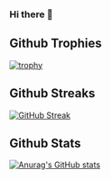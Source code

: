### Hi there 👋

## Github Trophies
[![trophy](https://github-profile-trophy.vercel.app/?username=DJagad)](https://github.com/ryo-ma/github-profile-trophy)

## Github Streaks
[![GitHub Streak](https://streak-stats.demolab.com/?user=DJagad)](https://git.io/streak-stats)

## Github Stats
[![Anurag's GitHub stats](https://github-readme-stats.vercel.app/api?username=DJagad)](https://github.com/anuraghazra/github-readme-stats)
<!--
**DJagad/DJagad** is a ✨ _special_ ✨ repository because its `README.md` (this file) appears on your GitHub profile.

Here are some ideas to get you started:

- 🔭 I’m currently working on ...
- 🌱 I’m currently learning ...
- 👯 I’m looking to collaborate on ...
- 🤔 I’m looking for help with ...
- 💬 Ask me about ...
- 📫 How to reach me: ...
- 😄 Pronouns: ...
- ⚡ Fun fact: ...
-->
